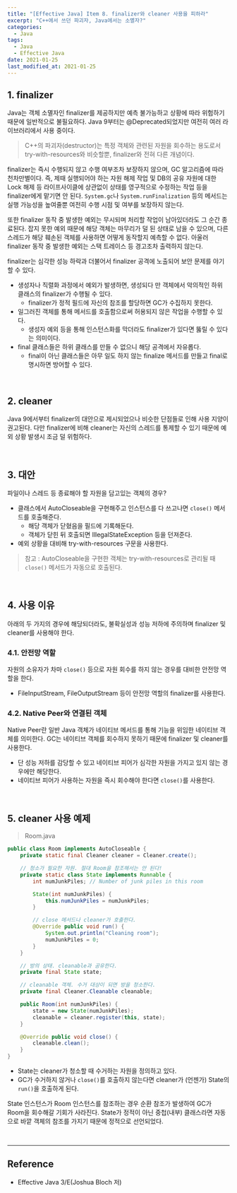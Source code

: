 ```yaml
---
title: "[Effective Java] Item 8. finalizer와 cleaner 사용을 피하라"
excerpt: "C++에서 쓰던 파괴자, Java에서는 소멸자?"
categories:
  - Java
tags:
  - Java
  - Effective Java
date: 2021-01-25
last_modified_at: 2021-01-25
---
```


## 1. finalizer

Java는 객체 소멸자인 finalizer를 제공하지만 예측 불가능하고 상황에 따라 위험하기 때문에 일반적으로 불필요하다. Java 9부터는 @Deprecated되었지만 여전히 여러 라이브러리에서 사용 중이다.

> C++의 파괴자(destructor)는 특정 객체와 관련된 자원을 회수하는 용도로서 try-with-resources와 비슷할뿐, finalizer와 전혀 다른 개념이다.

finalizer는 즉시 수행되지 않고 수행 여부조차 보장하지 않으며, GC 알고리즘에 따라 천차만별이다. 즉, 제때 실행되어야 하는 자원 해제 작업 및 DB의 공유 자원에 대한 Lock 해제 등 라이프사이클에 상관없이 상태를 영구적으로 수정하는 작업 등을 finalizer에게 맡기면 안 된다. ``System.gc``나 ``System.runFinalization`` 등의 메서드는 실행 가능성을 높여줄뿐 여전히 수행 시점 및 여부를 보장하지 않는다.

또한 finalizer 동작 중 발생한 예외는 무시되며 처리할 작업이 남아있더라도 그 순간 종료된다. 잡지 못한 예외 때문에 해당 객체는 마무리가 덜 된 상태로 남을 수 있으며, 다른 스레드가 해당 훼손된 객체를 사용하면 어떻게 동작할지 예측할 수 없다. 아울러 finalizer 동작 중 발생한 예외는 스택 트레이스 등 경고조차 출력하지 않는다.

finalizer는 심각한 성능 하락과 더불어서 finalizer 공격에 노출되어 보안 문제를 야기할 수 있다.

* 생성자나 직렬화 과정에서 예외가 발생하면, 생성되다 만 객체에서 악의적인 하위 클래스의 finalizer가 수행될 수 있다.
  * finalizer가 정적 필드에 자신의 참조를 할당하면 GC가 수집하지 못한다.
* 일그러진 객체를 통해 메서드를 호출함으로써 허용되지 않은 작업을 수행할 수 있다.
  * 생성자 예외 등을 통해 인스턴스화를 막더라도 finalizer가 있다면 뚫릴 수 있다는 의미이다.
* final 클래스들은 하위 클래스를 만들 수 없으니 해당 공격에서 자유롭다.
  * final이 아닌 클래스들은 아무 일도 하지 않는 finalize 메서드를 만들고 final로 명시하면 방어할 수 있다.

<br>

## 2. cleaner

Java 9에서부터 finalizer의 대안으로 제시되었으나 비슷한 단점들로 인해 사용 지양이 권고된다. 다만 finalizer에 비해 cleaner는 자신의 스레드를 통제할 수 있기 때문에 예외 상황 발생시 조금 덜 위험하다.

<br>

## 3. 대안

파일이나 스레드 등 종료해야 할 자원을 담고있는 객체의 경우?

* 클래스에서 AutoCloseable을 구현해주고 인스턴스를 다 쓰고나면 ``close()`` 메서드를 호출해준다.
  * 해당 객체가 닫혔음을 필드에 기록해둔다.
  * 객체가 닫힌 뒤 호출되면 IllegalStateException 등을 던져준다.
* 예외 상황을 대비해 try-with-resources 구문을 사용한다.

> 참고 : AutoCloseable을 구현한 객체는 try-with-resources로 관리될 때 ``close()`` 메서드가 자동으로 호출된다.

<br>

## 4. 사용 이유

아래의 두 가지의 경우에 해당되더라도, 불확실성과 성능 저하에 주의하며 finalizer 및 cleaner를 사용해야 한다.

### 4.1. 안전망 역할

자원의 소유자가 차마 ``close()`` 등으로 자원 회수를 하지 않는 경우를 대비한 안전망 역할을 한다.

* FileInputStream, FileOutputStream 등이 안전망 역할의 finalizer를 사용한다.

### 4.2. Native Peer와 연결된 객체

Native Peer란 일반 Java 객체가 네이티브 메서드를 통해 기능을 위임한 네이티브 객체를 의미한다. GC는 네이티브 객체를 회수하지 못하기 때문에 finalizer 및 cleaner를 사용한다.

* 단 성능 저하를 감당할 수 있고 네이티브 피어가 심각한 자원을 가지고 있지 않는 경우에만 해당한다.
* 네이티브 피어가 사용하는 자원을 즉시 회수해야 한다면 ``close()``를 사용한다.

<br>

## 5. cleaner 사용 예제

> Room.java

```java
public class Room implements AutoCloseable {
    private static final Cleaner cleaner = Cleaner.create();

    // 청소가 필요한 자원. 절대 Room을 참조해서는 안 된다!
    private static class State implements Runnable {
        int numJunkPiles; // Number of junk piles in this room

        State(int numJunkPiles) {
            this.numJunkPiles = numJunkPiles;
        }

        // close 메서드나 cleaner가 호출한다.
        @Override public void run() {
            System.out.println("Cleaning room");
            numJunkPiles = 0;
        }
    }

    // 방의 상태. cleanable과 공유한다.
    private final State state;

    // cleanable 객체. 수거 대상이 되면 방을 청소한다.
    private final Cleaner.Cleanable cleanable;

    public Room(int numJunkPiles) {
        state = new State(numJunkPiles);
        cleanable = cleaner.register(this, state);
    }

    @Override public void close() {
        cleanable.clean();
    }
}
```

* State는 cleaner가 청소할 때 수거하는 자원을 정의하고 있다.
* GC가 수거하지 않거나 ``close()``를 호출하지 않는다면 cleaner가 (언젠가) State의 ``run()``을 호출하게 된다.

State 인스턴스가 Room 인스턴스를 참조하는 경우 순환 참조가 발생하여 GC가 Room을 회수해갈 기회가 사라진다. State가 정적이 아닌 중첩(내부) 클래스라면 자동으로 바깥 객체의 참조를 가지기 때문에 정적으로 선언되었다.

<br>

---

## Reference

* Effective Java 3/E(Joshua Bloch 저)
